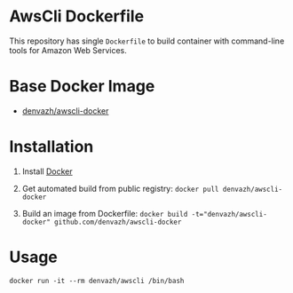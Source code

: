 # AwsCli Dockerfile

This repository has single `Dockerfile` to build container with command-line tools for Amazon Web Services.

# Base Docker Image

* [denvazh/awscli-docker](https://registry.hub.docker.com/u/denvazh/awscli-docker/)

# Installation

1. Install [Docker](https://www.docker.com/)

2. Get automated build from public registry: `docker pull denvazh/awscli-docker`

2. Build an image from Dockerfile: `docker build -t="denvazh/awscli-docker" github.com/denvazh/awscli-docker`

# Usage

```
docker run -it --rm denvazh/awscli /bin/bash
```
